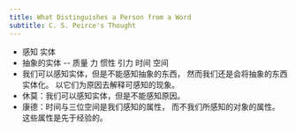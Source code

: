 ```yaml
---
title: What Distinguishes a Person from a Word
subtitle: C. S. Peirce's Thought
---
```


- 感知 实体
- 抽象的实体 -- 质量 力 惯性 引力 时间 空间
- 我们可以感知实体，但是不能感知抽象的东西，
  然而我们还是会将抽象的东西实体化。
  以它们为原因去解释可感知的现象。
- 休莫：我们可以感知实体，但是不能感知原因。
- 康德：时间与三位空间是我们感知的属性，
  而不我们所感知的对象的属性。
  这些属性是先于经验的。

